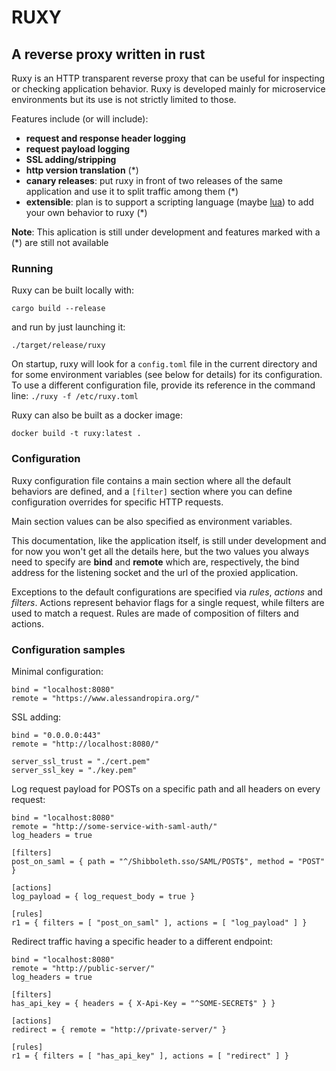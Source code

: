 
# RUXY

## A reverse proxy written in rust

Ruxy is an HTTP transparent reverse proxy that can be useful for inspecting or checking application behavior. Ruxy is developed mainly for microservice environments but its use is not strictly limited to those.

Features include (or will include):

- **request and response header logging**
- **request payload logging**
- **SSL adding/stripping**
- **http version translation** (\*)
- **canary releases**: put ruxy in front of two releases of the same application and use it to split traffic among them (\*)
- **extensible**: plan is to support a scripting language (maybe [lua](https://www.lua.org/)) to add your own behavior to ruxy (\*)

**Note**: This aplication is still under development and features marked with a (\*) are still not available

### Running

Ruxy can be built locally with:

	cargo build --release

and run by just launching it:

	./target/release/ruxy

On startup, ruxy will look for a `config.toml` file in the current directory and for some environment variables (see below for details) for its configuration. To use a different configuration file, provide its reference in the command line: `./ruxy -f /etc/ruxy.toml`

Ruxy can also be built as a docker image:

	docker build -t ruxy:latest .

### Configuration

Ruxy configuration file contains a main section where all the default behaviors are defined, and a `[filter]` section where you can define configuration overrides for specific HTTP requests.

Main section values can be also specified as environment variables.

This documentation, like the application itself, is still under development and for now you won't get all the details here, but the two values you always need to specify are **bind** and **remote** which are, respectively, the bind address for the listening socket and the url of the proxied application.

Exceptions to the default configurations are specified via *rules*, *actions* and *filters*.
Actions represent behavior flags for a single request, while filters are used to match a request. Rules are made of composition of filters and actions.

### Configuration samples

Minimal configuration:

	bind = "localhost:8080"
	remote = "https://www.alessandropira.org/"

SSL adding:

	bind = "0.0.0.0:443"
	remote = "http://localhost:8080/"

	server_ssl_trust = "./cert.pem"
	server_ssl_key = "./key.pem"

Log request payload for POSTs on a specific path and all headers on every request:

	bind = "localhost:8080"
	remote = "http://some-service-with-saml-auth/"
	log_headers = true

	[filters]
	post_on_saml = { path = "^/Shibboleth.sso/SAML/POST$", method = "POST" }

	[actions]
	log_payload = { log_request_body = true }

	[rules]
	r1 = { filters = [ "post_on_saml" ], actions = [ "log_payload" ] }

Redirect traffic having a specific header to a different endpoint:

	bind = "localhost:8080"
	remote = "http://public-server/"
	log_headers = true

	[filters]
	has_api_key = { headers = { X-Api-Key = "^SOME-SECRET$" } }

	[actions]
	redirect = { remote = "http://private-server/" }

	[rules]
	r1 = { filters = [ "has_api_key" ], actions = [ "redirect" ] }


